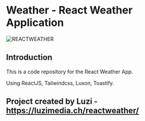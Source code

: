 # Weather - React Weather Application
![REACTWEATHER](https://i.imgur.com/3rP2zDo.png)

## Introduction
This is a code repository for the React Weather App.

Using ReactJS, Tailwindcss, Luxon, Toastify.

## Project created by Luzi - https://luzimedia.ch/reactweather/
